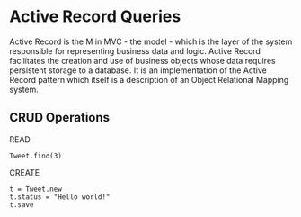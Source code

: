 # Active Record Queries

Active Record is the M in MVC - the model - which is the layer of the system responsible for representing business data and logic.
Active Record facilitates the creation and use of business objects whose data requires persistent storage to a database. It is an
implementation of the Active Record pattern which itself is a description of an Object Relational Mapping system.

## CRUD Operations

READ
```
Tweet.find(3)
```

CREATE
```
t = Tweet.new
t.status = "Hello world!"
t.save
```
